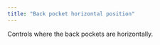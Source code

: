 ```yaml
---
title: "Back pocket horizontal position"
---
```


Controls where the back pockets are horizontally.
